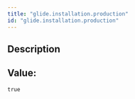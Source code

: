 ```yaml
---
title: "glide.installation.production"
id: "glide.installation.production"
---
```

## Description



## Value: 
```
true
```